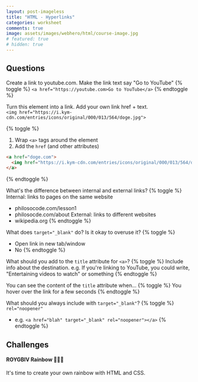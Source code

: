 ```yaml
---
layout: post-imageless
title: "HTML - Hyperlinks"
categories: worksheet
comments: true
image: assets/images/webhero/html/course-image.jpg
# featured: true
# hidden: true
---
```

## Questions
Create a link to youtube.com. Make the link text say "Go to YouTube"
{% toggle %}
`<a href="https://youtube.com>Go to YouTube</a>`
{% endtoggle %}

Turn this element into a link. Add your own link href + text.<br>
`<img href="https://i.kym-cdn.com/entries/icons/original/000/013/564/doge.jpg">`

{% toggle %}
1. Wrap `<a>` tags around the element
2. Add the `href` (and other attributes)

```html
<a href="doge.com">
  <img href="https://i.kym-cdn.com/entries/icons/original/000/013/564/doge.jpg">
</a>
```
{% endtoggle %}

What's the difference between internal and external links?
{% toggle %}
Internal: links to pages on the same website
- philosocode.com/lesson1
- philosocde.com/about
External: links to different websites
- wikipedia.org
{% endtoggle %}

What does `target="_blank"` do? Is it okay to overuse it?
{% toggle %}
- Open link in new tab/window
- No
{% endtoggle %}

What should you add to the `title` attribute for `<a>`?
{% toggle %}
Include info about the destination.
e.g. If you're linking to YouTube, you could write, "Entertaining videos to watch" or something
{% endtoggle %}

You can see the content of the `title` attribute when...
{% toggle %}
You hover over the link for a few seconds
{% endtoggle %}

What should you always include with `target="_blank"`?
{% toggle %}
`rel="noopener"`
- e.g. `<a href="blah" target="_blank" rel="noopener"></a>`
{% endtoggle %}

## Challenges
#### ROYGBIV Rainbow 🌈🌈🌈
It's time to create your own rainbow with HTML and CSS.